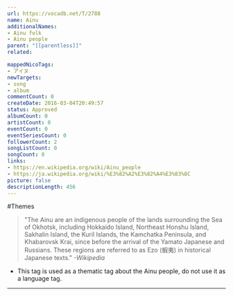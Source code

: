 ```yaml
---
url: https://vocadb.net/T/2788
name: Ainu
additionalNames: 
- Ainu folk
- Ainu people
parent: "[[parentless]]"
related:

mappedNicoTags:
- アイヌ
newTargets:
- song
- album
commentCount: 0
createDate: 2016-03-04T20:49:57
status: Approved
albumCount: 0
artistCount: 0
eventCount: 0
eventSeriesCount: 0
followerCount: 2
songListCount: 0
songCount: 8
links: 
- https://en.wikipedia.org/wiki/Ainu_people
- https://ja.wikipedia.org/wiki/%E3%82%A2%E3%82%A4%E3%83%8C
picture: false
descriptionLength: 456
---
```


#Themes

>"The Ainu are an indigenous people of the lands surrounding the Sea of Okhotsk, including Hokkaido Island, Northeast Honshu Island, Sakhalin Island, the Kuril Islands, the Kamchatka Peninsula, and Khabarovsk Krai, since before the arrival of the Yamato Japanese and Russians.
These regions are referred to as Ezo (蝦夷) in historical Japanese texts."
*-Wikipedia*

- This tag is used as a thematic tag about the Ainu people, do not use it as a language tag.

---

